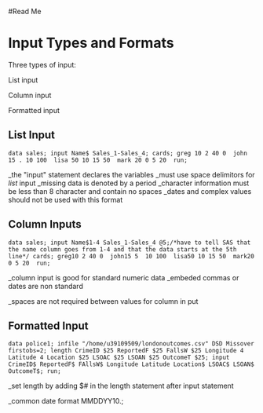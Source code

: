 #Read Me
# Input Types and Formats
Three types of input:

List input 

Column input 

Formatted input

## List Input
`data sales;
input Name$ Sales_1-Sales_4;
cards;
greg 10 2 40 0 
john 15 . 10 100 
lisa 50 10 15 50 
mark 20 0 5 20 
run;`

_the "input" statement declares the variables
_must use space delimitors for *list* input
_missing data is denoted by a period
_character information must be less than 8 character and contain no spaces
_dates and complex values should not be used with this format

## Column Inputs

`data sales;
input Name$1-4 Sales_1-Sales_4 @5;/*have to tell SAS that the name column goes from 1-4 and that the data starts at the 5th line*/
cards;
greg10 2 40 0 
john15 5  10 100 
lisa50 10 15 50 
mark20 0 5 20 
run;`

_column input is good for standard numeric data
_embeded commas or dates are non standard

_spaces are not required between values for column in put

## Formatted Input
`data police1;
infile "/home/u39109509/londonoutcomes.csv" DSD Missover firstobs=2;
length CrimeID $25 ReportedF $25 FallsW $25 Longitude 4 Latitude 4 Location $25 LSOAC $25 LSOAN $25 OutcomeT $25;
input CrimeID$ ReportedF$ FAllsW$ Longitude Latitude Location$ LSOAC$ LSOAN$ OutcomeT$;
run;`


_set length by adding $# in the length statement after input statement

_common date format MMDDYY10.;


